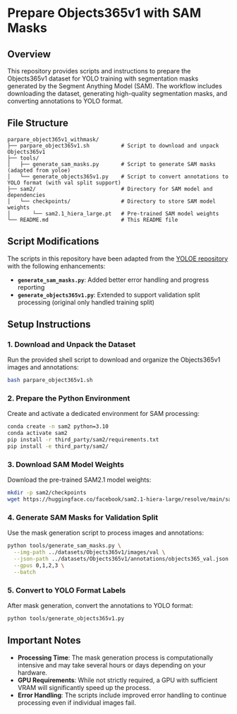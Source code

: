 # Prepare Objects365v1 with SAM Masks

## Overview

This repository provides scripts and instructions to prepare the Objects365v1 dataset for YOLO training with segmentation masks generated by the Segment Anything Model (SAM). The workflow includes downloading the dataset, generating high-quality segmentation masks, and converting annotations to YOLO format.

## File Structure
```
parpare_object365v1_withmask/
├── parpare_object365v1.sh          # Script to download and unpack Objects365v1
├── tools/
│   ├── generate_sam_masks.py       # Script to generate SAM masks (adapted from yoloe)
│   └── generate_objects365v1.py    # Script to convert annotations to YOLO format (with val split support)
├── sam2/                           # Directory for SAM model and dependencies
│   └── checkpoints/                # Directory to store SAM model weights
│       └── sam2.1_hiera_large.pt   # Pre-trained SAM model weights
└── README.md                       # This README file
```

## Script Modifications

The scripts in this repository have been adapted from the [YOLOE repository](https://github.com/THU-MIG/yoloe) with the following enhancements:

- **`generate_sam_masks.py`**: Added better error handling and progress reporting
- **`generate_objects365v1.py`**: Extended to support validation split processing (original only handled training split)



## Setup Instructions

### 1. Download and Unpack the Dataset

Run the provided shell script to download and organize the Objects365v1 images and annotations:

```bash
bash parpare_object365v1.sh
```

### 2. Prepare the Python Environment

Create and activate a dedicated environment for SAM processing:

```bash
conda create -n sam2 python=3.10
conda activate sam2
pip install -r third_party/sam2/requirements.txt
pip install -e third_party/sam2/
```

### 3. Download SAM Model Weights

Download the pre-trained SAM2.1 model weights:

```bash
mkdir -p sam2/checkpoints
wget https://huggingface.co/facebook/sam2.1-hiera-large/resolve/main/sam2.1_hiera_large.pt -P sam2/checkpoints
```

### 4. Generate SAM Masks for Validation Split

Use the mask generation script to process images and annotations:

```bash
python tools/generate_sam_masks.py \
  --img-path ../datasets/Objects365v1/images/val \
  --json-path ../datasets/Objects365v1/annotations/objects365_val.json \
  --gpus 0,1,2,3 \
  --batch
```



### 5. Convert to YOLO Format Labels

After mask generation, convert the annotations to YOLO format:

```bash
python tools/generate_objects365v1.py
```

## Important Notes

- **Processing Time**: The mask generation process is computationally intensive and may take several hours or days depending on your hardware.
- **GPU Requirements**: While not strictly required, a GPU with sufficient VRAM will significantly speed up the process.
- **Error Handling**: The scripts include improved error handling to continue processing even if individual images fail.

